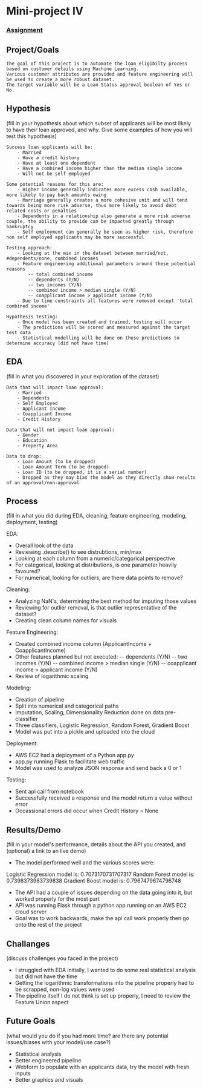 # Mini-project IV

### [Assignment](assignment.md)

## Project/Goals

    The goal of this project is to automate the loan eligibilty process based on customer details using Machine Learning.
    Various customer attributes are provided and feature engineering will be used to create a more robust dataset.
    The target variable will be a Loan Status approval boolean of Yes or No.

## Hypothesis
(fill in your hypothesis about which subset of applicants will be most likely to have their loan approved, and why. Give some examples of how you will test this hypothesis)

    Success loan applicants will be:
        - Married 
        - Have a credit history 
        - Have at least one dependent 
        - Have a combined income higher than the median single income
        - Will not be self employed

    Some potential reasons for this are:
        - Higher income generally indicates more excess cash available, more likely to pay back amounts owing
        - Marriage generally creates a more cohesive unit and will tend towards being more risk adverse, thus more likely to avoid debt related costs or penalties
        - Dependents in a relationship also generate a more risk adverse couple, the ability to provide can be impacted greatly through bankruptcy
        - Self employment can generally be seen as higher risk, therefore non self employed applicants may be more successful
    
    Testing approach:
        - Looking at the mix in the dataset between married/not, #dependents/none, combined incomes
        - Feature engineering additional parameters around these potential reasons
            -- total combined income
            -- dependents (Y/N)
            -- two incomes (Y/N)
            -- combined income > median single (Y/N)
            -- coapplicant income > applicant income (Y/N)
        - Due to time constraints all features were removed except 'total combined income'

    Hypothesis Testing:
        - Once model has been created and trained, testing will occur
        - The predictions will be scored and measured against the target test data
        - Statistical modelling will be done on those predictions to determine accuracy (did not have time)

## EDA 
(fill in what you discovered in your exploration of the dataset)

    Data that will impact loan approval:
        - Married
        - Dependents
        - Self Employed
        - Applicant Income
        - Coapplicant Income
        - Credit History

    Data that will not impact loan approval:
        - Gender
        - Education
        - Property Area

    Data to drop:
        - Loan Amount (to be dropped)
        - Loan Amount Term (to be dropped)
        - Loan ID (to be dropped, it is a serial number)
        - Dropped as they may bias the model as they directly show results of an approval/non-approval

## Process
(fill in what you did during EDA, cleaning, feature engineering, modeling, deployment, testing)

EDA:
 - Overall look of the data
 - Reviewing .describe() to see distrubtions, min/max
 - Looking at each column from a numeric/categorical perspective
 - For categorical, looking at distributions, is one parameter heavily favoured?
 - For numerical, looking for outliers, are there data points to remove?

Cleaning:
 - Analyzing NaN's, determining the best method for imputing those values
 - Reviewing for outlier removal, is that outlier representative of the dataset?
 - Creating clean column names for visuals

Feature Engineering:
 - Created combined income column (ApplicantIncome + CoapplicantIncome)
 - Other features planned but not executed:
 -- dependents (Y/N)
 -- two incomes (Y/N)
 -- combined income > median single (Y/N)
 -- coapplicant income > applicant income (Y/N)
 - Review of logarithmic scaling

Modeling:
 - Creation of pipeline
 - Split into numerical and categorical paths
 - Imputation, Scaling, Dimensionality Reduction done on data pre-classifier
 - Three classifiers, Logistic Regression, Random Forest, Gradient Boost
 - Model was put into a pickle and uploaded into the cloud

Deployment:
 - AWS EC2 had a deployment of a Python app.py
 - app.py running Flask to facilitate web traffic
 - Model was used to analyze JSON response and send back a 0 or 1
 
Testing:
 - Sent api call from notebook
 - Successfully received a response and the model return a value without error
 - Occassional errors did occur when Credit History = None

## Results/Demo
(fill in your model's performance, details about the API you created, and (optional) a link to an live demo)

- The model performed well and the various scores were:

Logistic Regression model is: 0.7073170731707317
Random Forest model is: 0.7398373983739838
Gradient Boost model is: 0.7967479674796748

- The API had a couple of issues depending on the data going into it, but worked properly for the most part
- API was running Flask through a python app running on an AWS EC2 cloud server
- Goal was to work backwards, make the api call work properly then go onto the rest of the project

## Challanges 
(discuss challenges you faced in the project)

- I struggled with EDA initially, I wanted to do some real statistical analysis but did not have the time
- Getting the logarithmic transformations into the pipeline properly had to be scrapped, non-log values were used
- The pipeline itself I do not think is set up properly, I need to review the Feature Union aspect

## Future Goals
(what would you do if you had more time? are there any potential issues/biases with your model/use case?)

- Statistical analysis
- Better engineered pipeline
- Webform to populate with an applicants data, try the model with fresh inputs
- Better graphics and visuals